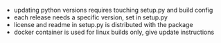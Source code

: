 
* updating python versions requires touching setup.py and build config
* each release needs a specific version, set in setup.py
* license and readme in setup.py is distributed with the package
* docker container is used for linux builds only, give update instructions

